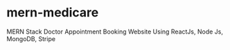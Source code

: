 # mern-medicare
MERN Stack Doctor Appointment Booking Website Using ReactJs, Node Js, MongoDB, Stripe
